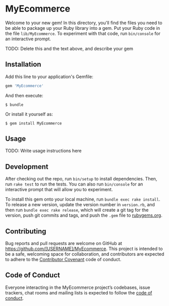 # MyEcommerce

Welcome to your new gem! In this directory, you'll find the files you need to be able to package up your Ruby library into a gem. Put your Ruby code in the file `lib/MyEcommerce`. To experiment with that code, run `bin/console` for an interactive prompt.

TODO: Delete this and the text above, and describe your gem

## Installation

Add this line to your application's Gemfile:

```ruby
gem 'MyEcommerce'
```

And then execute:

    $ bundle

Or install it yourself as:

    $ gem install MyEcommerce

## Usage

TODO: Write usage instructions here

## Development

After checking out the repo, run `bin/setup` to install dependencies. Then, run `rake test` to run the tests. You can also run `bin/console` for an interactive prompt that will allow you to experiment.

To install this gem onto your local machine, run `bundle exec rake install`. To release a new version, update the version number in `version.rb`, and then run `bundle exec rake release`, which will create a git tag for the version, push git commits and tags, and push the `.gem` file to [rubygems.org](https://rubygems.org).

## Contributing

Bug reports and pull requests are welcome on GitHub at https://github.com/[USERNAME]/MyEcommerce. This project is intended to be a safe, welcoming space for collaboration, and contributors are expected to adhere to the [Contributor Covenant](http://contributor-covenant.org) code of conduct.

## Code of Conduct

Everyone interacting in the MyEcommerce project’s codebases, issue trackers, chat rooms and mailing lists is expected to follow the [code of conduct](https://github.com/[USERNAME]/MyEcommerce/blob/master/CODE_OF_CONDUCT.md).
